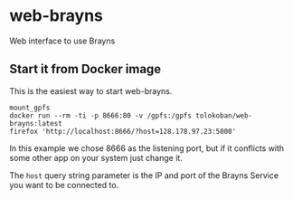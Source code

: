 # web-brayns
Web interface to use Brayns

## Start it from Docker image
This is the easiest way to start web-brayns.

```
mount_gpfs
docker run --rm -ti -p 8666:80 -v /gpfs:/gpfs tolokoban/web-brayns:latest
firefox 'http://localhost:8666/?host=128.178.97.23:5000'
```

In this example we chose 8666 as the listening port, but if it conflicts with some other app on your system just change it.

The `host` query string parameter is the IP and port of the Brayns Service you want to be connected to.
